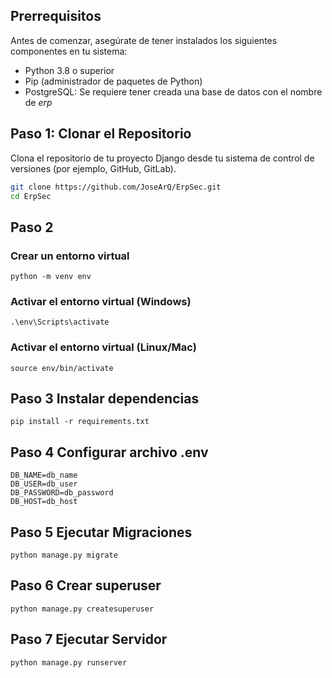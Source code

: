 ## Prerrequisitos

Antes de comenzar, asegúrate de tener instalados los siguientes componentes en tu sistema:

- Python 3.8 o superior
- Pip (administrador de paquetes de Python)
- PostgreSQL: Se requiere tener creada una base de datos con el nombre de *erp*

## Paso 1: Clonar el Repositorio

Clona el repositorio de tu proyecto Django desde tu sistema de control de versiones (por ejemplo, GitHub, GitLab).

```bash
git clone https://github.com/JoseArQ/ErpSec.git
cd ErpSec
```

## Paso 2
### Crear un entorno virtual
```python -m venv env```

### Activar el entorno virtual (Windows)
```.\env\Scripts\activate```

### Activar el entorno virtual (Linux/Mac)
```source env/bin/activate```

## Paso 3 Instalar dependencias
```pip install -r requirements.txt```

## Paso 4 Configurar archivo .env

```DEBUG=True
DB_NAME=db_name
DB_USER=db_user
DB_PASSWORD=db_password
DB_HOST=db_host
```

## Paso 5 Ejecutar Migraciones

```python manage.py migrate```

## Paso 6 Crear superuser

```python manage.py createsuperuser```

## Paso 7 Ejecutar Servidor

```python manage.py runserver```